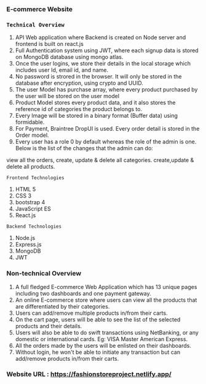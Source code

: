 ### E-commerce Website


### `Technical Overview`
1. API Web application where Backend is created on Node server and frontend is built on react.js
2. Full Authentication system using JWT, where each signup data is stored on MongoDB database using mongo atlas.
3. Once the user logins, we store their details in the local storage which includes user Id, email id, and name.
4. No password is strored in the browser. It will only be stored in the database after encryption, using crypto and UUID.
5. The user Model has purchase array, where every product purchased by the user will be stored on the user model
6. Product Model stores every product data, and it also stores the reference id of categories the product belongs to.
7. Every Image will be stored in a binary format (Buffer data) using formidable.
9. For Payment, Braintree DropUI is used. Every order detail is stored in the Order model.
10. Every user has a role 0 by default whereas the role of the admin is one. Below is the list of the changes that the admin can do:

view all the orders,
create, update & delete all categories.
create,update & delete all products.

 `Frontend Technologies`
1. HTML 5
2. CSS  3
3. bootstrap 4
4. JavaScript ES
5. React.js

`Backend Technologies`
1. Node.js
2. Express.js
3. MongoDB
4. JWT

### Non-technical Overview

1. A full fledged E-commerce Web Application which has 13 unique pages including two dashboards and one payment gateway.
2. An online E-commerce store where users can view all the products that are differentiated by their categories.
3. Users can add/remove multiple products in/from their carts.
4. On the cart page, users will be able to see the list of the selected products and their details.
5. Users will also be able to do swift transactions using NetBanking, or any domestic or international cards. Eg: VISA Master American Express.
6. All the orders made by the users will be enlisted on their dashboards.
7. Without login, he won't be able to initiate any transaction but can add/remove products in/from their carts.

### Website URL : https://fashionstoreproject.netlify.app/
